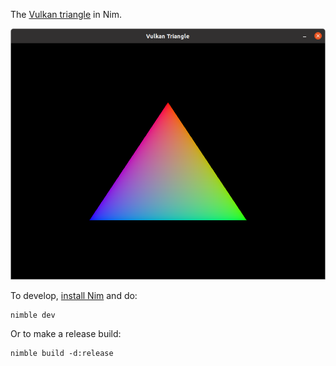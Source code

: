 The [Vulkan triangle](https://vulkan-tutorial.com/Drawing_a_triangle/Setup/Base_code) in Nim.

![screenshot](screenshot.png)

To develop, [install Nim](https://nim-lang.org/install.html) and do:

```
nimble dev
```

Or to make a release build:

```
nimble build -d:release
```
